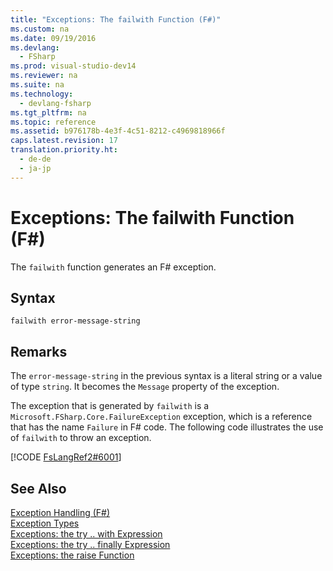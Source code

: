 ```yaml
---
title: "Exceptions: The failwith Function (F#)"
ms.custom: na
ms.date: 09/19/2016
ms.devlang: 
  - FSharp
ms.prod: visual-studio-dev14
ms.reviewer: na
ms.suite: na
ms.technology: 
  - devlang-fsharp
ms.tgt_pltfrm: na
ms.topic: reference
ms.assetid: b976178b-4e3f-4c51-8212-c4969818966f
caps.latest.revision: 17
translation.priority.ht: 
  - de-de
  - ja-jp
---
```

# Exceptions: The failwith Function (F#)
The `failwith` function generates an F# exception.  
  
## Syntax  
  
```  
failwith error-message-string  
```  
  
## Remarks  
 The `error-message-string` in the previous syntax is a literal string or a value of type `string`. It becomes the `Message` property of the exception.  
  
 The exception that is generated by `failwith` is a `Microsoft.FSharp.Core.FailureException` exception, which is a reference that has the name `Failure` in F# code. The following code illustrates the use of `failwith` to throw an exception.  
  
 [!CODE [FsLangRef2#6001](../CodeSnippet/VS_Snippets_Fsharp/fslangref2#6001)]  
  
## See Also  
 [Exception Handling (F#)](../vs140/Exception-Handling--F#-.md)   
 [Exception Types](../Topic/Exception%20Types%20\(F%23\).md)   
 [Exceptions: the try .. with Expression](../vs140/Exceptions--The-try...with-Expression--F#-.md)   
 [Exceptions: the try .. finally Expression](../vs140/Exceptions--The-try...finally-Expression--F#-.md)   
 [Exceptions: the raise Function](../vs140/Exceptions--the-raise-Function--F#-.md)